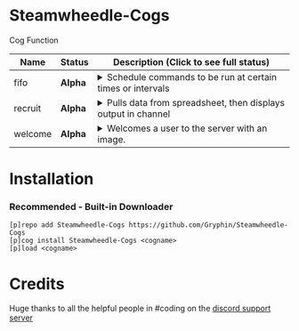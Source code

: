 # Steamwheedle-Cogs

Cog Function

| Name | Status | Description (Click to see full status)
| --- | --- | --- |
| fifo | **Alpha** | <details><summary>Schedule commands to be run at certain times or intervals</summary>Just released, please report bugs as you find them. Only works for bot owner for now</details> |
| recruit | **Alpha** | <details><summary>Pulls data from spreadsheet, then displays output in channel</summary>Can be invoked with [p]recruit</details> |
| welcome | **Alpha** | <details><summary>Welcomes a user to the server with an image.</summary>All settings are available under [p]welcomeset</details> |


# Installation
### Recommended - Built-in Downloader
```
[p]repo add Steamwheedle-Cogs https://github.com/Gryphin/Steamwheedle-Cogs
[p]cog install Steamwheedle-Cogs <cogname>
[p]load <cogname>
```

# Credits

Huge thanks to all the helpful people in #coding on the [discord support server](https://discord.gg/red)
